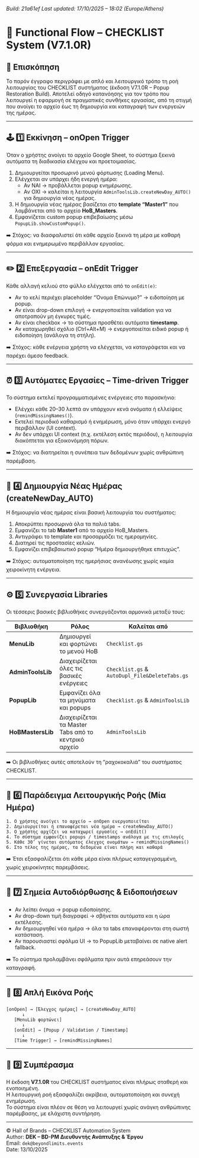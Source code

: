 *Build: 21a61ef*
*Last updated: 17/10/2025 – 18:02 (Europe/Athens)*
# 🧩 **Functional Flow – CHECKLIST System (V7.1.0R)**

## 📘 Επισκόπηση
Το παρόν έγγραφο περιγράφει με απλό και λειτουργικό τρόπο τη ροή λειτουργίας του CHECKLIST συστήματος (έκδοση V7.1.0R – Popup Restoration Build).
Αποτελεί οδηγό κατανόησης για τον τρόπο που λειτουργεί η εφαρμογή σε πραγματικές συνθήκες εργασίας, από τη στιγμή που ανοίγει το αρχείο έως τη δημιουργία και καταγραφή των ενεργειών της ημέρας.

---

## 🕹️ 1️⃣ Εκκίνηση – onOpen Trigger
Όταν ο χρήστης ανοίγει το αρχείο Google Sheet, το σύστημα ξεκινά αυτόματα τη διαδικασία ελέγχου και προετοιμασίας.

1. Δημιουργείται προσωρινό μενού φόρτωσης (Loading Menu).  
2. Ελέγχεται αν υπάρχει ήδη ενεργή ημέρα:  
   - Αν ΝΑΙ → προβάλλεται popup ενημέρωσης.  
   - Αν ΟΧΙ → καλείται η λειτουργία `AdminToolsLib.createNewDay_AUTO()` για δημιουργία νέας ημέρας.  
3. Η δημιουργία νέας ημέρας βασίζεται στο **template “Master1”** που λαμβάνεται από το αρχείο **HoB_Masters**.  
4. Εμφανίζεται custom popup επιβεβαίωσης μέσω `PopupLib.showCustomPopup()`.

➡️ Στόχος: να διασφαλιστεί ότι κάθε αρχείο ξεκινά τη μέρα με καθαρή φόρμα και ενημερωμένο περιβάλλον εργασίας.

---

## ✏️ 2️⃣ Επεξεργασία – onEdit Trigger
Κάθε αλλαγή κελιού στο φύλλο ελέγχεται από το `onEdit(e)`:

- Αν το κελί περιέχει placeholder “Όνομα Επώνυμο?” → ειδοποίηση με popup.  
- Αν είναι drop-down επιλογή → ενεργοποιείται validation για να αποτραπούν μη έγκυρες τιμές.  
- Αν είναι checkbox → το σύστημα προσθέτει αυτόματα **timestamp**.  
- Αν καταχωρηθεί σχόλιο (Ctrl+Alt+M) → ενεργοποιείται ειδικό popup ή ειδοποίηση (ανάλογα τη στήλη).

➡️ Στόχος: κάθε ενέργεια χρήστη να ελέγχεται, να καταγράφεται και να παρέχει άμεσο feedback.

---

## ⏰ 3️⃣ Αυτόματες Εργασίες – Time-driven Trigger
Το σύστημα εκτελεί προγραμματισμένες ενέργειες στο παρασκήνιο:

- Ελέγχει κάθε 20–30 λεπτά αν υπάρχουν κενά ονόματα ή ελλείψεις (`remindMissingNames()`).  
- Εκτελεί περιοδικό καθαρισμό ή ενημέρωση, μόνο όταν υπάρχει ενεργό περιβάλλον (UI context).  
- Αν δεν υπάρχει UI context (π.χ. εκτέλεση εκτός περιόδου), η λειτουργία διακόπτεται για εξοικονόμηση πόρων.

➡️ Στόχος: να διατηρείται η συνέπεια των δεδομένων χωρίς ανθρώπινη παρέμβαση.

---

## 📄 4️⃣ Δημιουργία Νέας Ημέρας (createNewDay_AUTO)
Η δημιουργία νέας ημέρας είναι βασική λειτουργία του συστήματος:

1. Αποκρύπτει προσωρινά όλα τα παλιά tabs.  
2. Εμφανίζει το tab **Master1** από το αρχείο HoB_Masters.  
3. Αντιγράφει το template και προσαρμόζει τις ημερομηνίες.  
4. Διατηρεί τις προστασίες κελιών.  
5. Εμφανίζει επιβεβαιωτικό popup “Ημέρα δημιουργήθηκε επιτυχώς”.

➡️ Στόχος: αυτοματοποίηση της ημερήσιας ανανέωσης χωρίς καμία χειροκίνητη ενέργεια.

---

## ⚙️ 5️⃣ Συνεργασία Libraries
Οι τέσσερις βασικές βιβλιοθήκες συνεργάζονται αρμονικά μεταξύ τους:

| Βιβλιοθήκη | Ρόλος | Καλείται από |
|-------------|--------|--------------|
| **MenuLib** | Δημιουργεί και φορτώνει το μενού HoB | `Checklist.gs` |
| **AdminToolsLib** | Διαχειρίζεται όλες τις βασικές ενέργειες | `Checklist.gs` & `AutoDupl_File&DeleteTabs.gs` |
| **PopupLib** | Εμφανίζει όλα τα μηνύματα και popups | `Checklist.gs` & `AdminToolsLib` |
| **HoBMastersLib** | Διαχειρίζεται τα Master Tabs από το κεντρικό αρχείο | `AdminToolsLib` |

➡️ Οι βιβλιοθήκες αυτές αποτελούν τη “ραχοκοκαλιά” του συστήματος CHECKLIST.

---

## 🧭 6️⃣ Παράδειγμα Λειτουργικής Ροής (Μία Ημέρα)
```
1. Ο χρήστης ανοίγει το αρχείο → onOpen ενεργοποιείται
2. Δημιουργείται ή επαναφέρεται νέα ημέρα → createNewDay_AUTO()
3. Ο χρήστης αρχίζει να καταχωρεί εργασίες → onEdit()
4. Το σύστημα εμφανίζει popups / timestamps ανάλογα με τις επιλογές
5. Κάθε 30’ γίνεται αυτόματος έλεγχος ονομάτων → remindMissingNames()
6. Στο τέλος της ημέρας, τα δεδομένα είναι πλήρη και καθαρά
```

➡️ Έτσι εξασφαλίζεται ότι κάθε μέρα είναι πλήρως καταγεγραμμένη, χωρίς χειροκίνητες παρεμβάσεις.

---

## 🧩 7️⃣ Σημεία Αυτοδιόρθωσης & Ειδοποιήσεων
- Αν λείπει όνομα → popup ειδοποίησης.  
- Αν drop-down τιμή διαγραφεί → σβήνεται αυτόματα και η ώρα εκτέλεσης.  
- Αν δημιουργηθεί νέα ημέρα → όλα τα tabs επαναφέρονται στη σωστή κατάσταση.  
- Αν παρουσιαστεί σφάλμα UI → το PopupLib μεταβαίνει σε native alert fallback.  

➡️ Το σύστημα προλαμβάνει σφάλματα πριν αυτά επηρεάσουν την καταγραφή.

---

## 🧩 8️⃣ Απλή Εικόνα Ροής
```
[onOpen] → [Έλεγχος ημέρας] → [createNewDay_AUTO]
      ↓
   [MenuLib φορτώνει]
      ↓
   [onEdit] → [Popup / Validation / Timestamp]
      ↓
   [Time Trigger] → [remindMissingNames]
```

---

## 🧠 9️⃣ Συμπέρασμα
Η έκδοση **V7.1.0R** του CHECKLIST συστήματος είναι πλήρως σταθερή και ενοποιημένη.  
Η λειτουργική ροή εξασφαλίζει ακρίβεια, αυτοματοποίηση και συνεχή ενημέρωση.  
Το σύστημα είναι πλέον σε θέση να λειτουργεί χωρίς ανάγκη ανθρώπινης παρέμβασης, με ελάχιστη συντήρηση.

---

© Hall of Brands – CHECKLIST Automation System  
Author: **DEK – BD-PM Διευθυντής Ανάπτυξης & Έργου**  
Email: `dek@beyondlimits.events`  
Date: 13/10/2025
